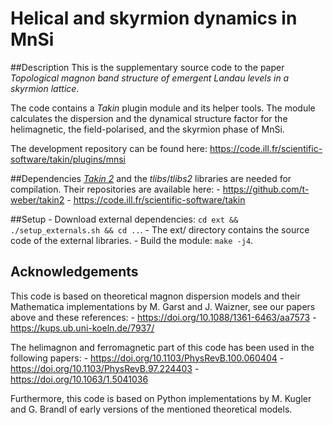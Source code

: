 # Helical and skyrmion dynamics in MnSi


##Description
This is the supplementary source code to the paper
*Topological magnon band structure of emergent Landau levels in a skyrmion lattice*.

The code contains a *Takin* plugin module and its helper tools.
The module calculates the dispersion and the dynamical structure factor for the
helimagnetic, the field-polarised, and the skyrmion phase of MnSi.

The development repository can be found here:
https://code.ill.fr/scientific-software/takin/plugins/mnsi


##Dependencies
[*Takin 2*](https://doi.org/10.5281/zenodo.4117437) and the *tlibs*/*tlibs2* libraries are needed for compilation.
Their repositories are available here:
	- https://github.com/t-weber/takin2
	- https://code.ill.fr/scientific-software/takin


##Setup
	- Download external dependencies: `cd ext && ./setup_externals.sh && cd ..`.
	- The ext/ directory contains the source code of the external libraries.
	- Build the module: `make -j4`.


## Acknowledgements
This code is based on theoretical magnon dispersion models and their Mathematica
implementations by M. Garst and J. Waizner, see our papers above and these references:
	- https://doi.org/10.1088/1361-6463/aa7573
	- https://kups.ub.uni-koeln.de/7937/

The helimagnon and ferromagnetic part of this code has been used in the following papers:
	- https://doi.org/10.1103/PhysRevB.100.060404
	- https://doi.org/10.1103/PhysRevB.97.224403
	- https://doi.org/10.1063/1.5041036

Furthermore, this code is based on Python implementations by M. Kugler and G. Brandl of
early versions of the mentioned theoretical models.
